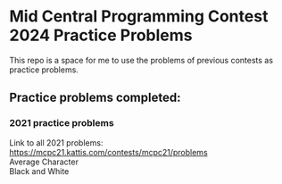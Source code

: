 # Mid Central Programming Contest 2024 Practice Problems
This repo is a space for me to use the problems of previous contests as practice problems.

## Practice problems completed:

### 2021 practice problems
Link to all 2021 problems: https://mcpc21.kattis.com/contests/mcpc21/problems  
Average Character  
Black and White